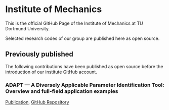 # Institute of Mechanics 

This is the official GitHub Page of the Institute of Mechanics at TU Dortmund University.

Selected research codes of our group are published here as open source.

## Previously published 

The following contributions have been published as open source before the introduction of our institute GitHub account.

### ADAPT — A Diversely Applicable Parameter Identification Tool: Overview and full-field application examples
[Publication](https://doi.org/10.1016/j.ijmecsci.2021.106840), [GitHub Repository](https://github.com/aschowtjak/ADAPT)





